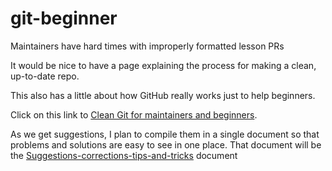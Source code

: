 # git-beginner
Maintainers have hard times with improperly formatted lesson PRs

It would be nice to have a page explaining the process for making a clean, up-to-date repo.

This also has a little about how GitHub really works just to help beginners.

Click on this link to [Clean Git for maintainers and beginners](https://hoytpr.github.io/Maintaining-for-beginners-narrative1).

As we get suggestions, I plan to compile them in a single document so that problems and solutions are easy to see in one place. That document will be the [Suggestions-corrections-tips-and-tricks](https://hoytpr.github.io/Suggestions-corrections-tips-and-tricks) document
